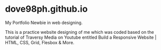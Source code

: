 # dove98ph.github.io
My Portfolio
Newbie in web designing.

This is a practice website designing of me which was coded based on the tutorial of Traversy Media on Youtube entitled Build a Responsive Website | HTML, CSS, Grid, Flesbox & More.

